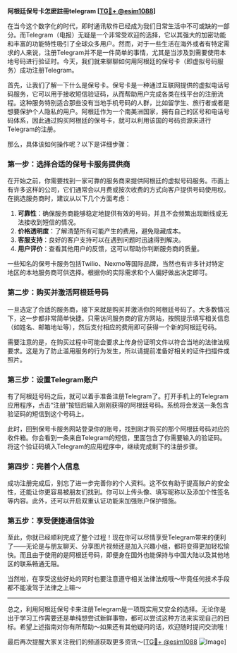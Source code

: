 **阿根廷保号卡怎麽註冊telegram [[TG💪+ @esim1088](https://t.me/s/esim1088)]**

在当今这个数字化的时代，即时通讯软件已经成为我们日常生活中不可或缺的一部分。而Telegram（电报）无疑是一个非常受欢迎的选择，它以其强大的加密功能和丰富的功能特性吸引了全球众多用户。然而，对于一些生活在海外或者有特定需求的人来说，注册Telegram并不是一件简单的事情，尤其是当涉及到需要使用本地号码进行验证时。今天，我们就来聊聊如何用阿根廷的保号卡（即虚拟号码服务）成功注册Telegram。

首先，让我们了解一下什么是保号卡。保号卡是一种通过互联网提供的虚拟电话号码服务，它可以用于接收短信验证码，从而帮助用户完成各类在线平台的注册流程。这种服务特别适合那些没有当地手机号码的人群，比如留学生、旅行者或者是想要保护个人隐私的用户。阿根廷作为一个南美洲国家，拥有自己的区号和电话号码体系，因此通过购买阿根廷的保号卡，就可以利用该国的号码资源来进行Telegram的注册。

那么，具体该如何操作呢？以下是详细步骤：

### 第一步：选择合适的保号卡服务提供商

在开始之前，你需要找到一家可靠的服务商来提供阿根廷的虚拟号码服务。市面上有许多这样的公司，它们通常会以月费或按次收费的方式向客户提供号码使用权。在挑选服务商时，建议从以下几个方面考虑：

1. **可靠性**：确保服务商能够稳定地提供有效的号码，并且不会频繁出现断线或无法接收到短信的情况。
2. **价格透明度**：了解清楚所有可能产生的费用，避免隐藏成本。
3. **客服支持**：良好的客户支持可以在遇到问题时迅速得到解决。
4. **用户评价**：查看其他用户的反馈，这可以帮助你判断服务商的质量。

一些知名的保号卡服务包括Twilio、Nexmo等国际品牌，当然也有许多针对特定地区的本地服务商可供选择。根据你的实际需求和个人偏好做出决定即可。

### 第二步：购买并激活阿根廷号码

一旦选定了合适的服务商，接下来就是购买并激活你的阿根廷号码了。大多数情况下，这一步都非常简单快捷。只需访问服务商的官方网站，按照提示填写相关信息（如姓名、邮箱地址等），然后支付相应的费用即可获得一个新的阿根廷号码。

需要注意的是，在购买过程中可能会要求上传身份证明文件以符合当地的法律法规要求。这是为了防止滥用服务的行为发生，所以请提前准备好相关的证件扫描件或照片。

### 第三步：设置Telegram账户

有了阿根廷号码之后，就可以着手准备注册Telegram了。打开手机上的Telegram应用程序，点击“注册”按钮后输入刚刚获得的阿根廷号码。系统将会发送一条包含验证码的短信到这个号码上。

此时，回到保号卡服务网站登录你的账号，找到刚才购买的那个阿根廷号码对应的收件箱。你会看到一条来自Telegram的短信，里面包含了你需要输入的验证码。将这个验证码填入Telegram的应用程序中，继续完成剩下的注册步骤。

### 第四步：完善个人信息

成功注册完成后，别忘了进一步完善你的个人资料。这不仅有助于提高账户的安全性，还能让你更容易被朋友们找到。你可以上传头像、填写昵称以及添加个性签名等内容。此外，还可以开启双重认证功能来加强账户保护措施。

### 第五步：享受便捷通信体验

至此，你就已经顺利完成了整个过程！现在你可以尽情享受Telegram带来的便利了——无论是与朋友聊天、分享图片视频还是加入兴趣小组，都将变得更加轻松愉快。而且由于使用的是阿根廷号码，即便身在国外也能保持与中国大陆以及其他地区的联系畅通无阻。

当然啦，在享受这些好处的同时也要注意遵守相关法律法规哦～毕竟任何技术手段都不能凌驾于法律之上嘛～

---

总之，利用阿根廷保号卡来注册Telegram是一项既实用又安全的选择。无论你是出于学习工作需要还是单纯想尝试新鲜事物，都可以尝试这种方法来实现自己的目标。希望上述指南对你有所帮助～如果还有其他疑问的话，欢迎随时提问交流哦！

最后再次提醒大家关注我们的频道获取更多资讯～[[TG💪+ @esim1088](https://t.me/s/esim1088) ![Image](https://i.postimg.cc/4NQfJmqS/Snipaste-2025-05-13-00-14-12.png)]